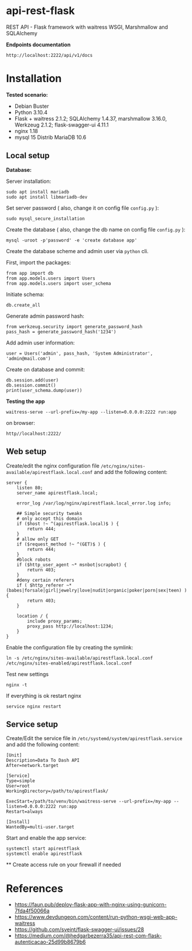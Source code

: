 # api-rest-flask
REST API - Flask framework with waitress WSGI, Marshmallow and SQLAlchemy

**Endpoints documentation**

    http://localhost:2222/api/v1/docs

# Installation

**Tested scenario:**

- Debian Buster
- Python 3.10.4
- Flask + waitress 2.1.2; SQLAlchemy 1.4.37, marshmallow 3.16.0, Werkzeug 2.1.2; flask-swagger-ui 4.11.1
- nginx 1.18
- mysql 15 Distrib MariaDB 10.6

## Local setup

**Database:**

Server installation:

    sudo apt install mariadb
    sudo apt install libmariadb-dev
    
Set server password ( also, change it on config file `config.py` ):
 
    sudo mysql_secure_installation

Create the database ( also, change the db name on config file `config.py` ): 

    mysql -uroot -p'password' -e 'create database app'

Create the database scheme and admin user via `python` cli.

First, import the packages:

    from app import db
    from app.models.users import Users
    from app.models.users import user_schema

Initiate schema:

    db.create_all

Generate admin password hash:
  
    from werkzeug.security import generate_password_hash
    pass_hash = generate_password_hash('1234')

Add admin user information:
 
    user = Users('admin', pass_hash, 'System Administrator', 'admin@mail.com')

Create on database and commit:

    db.session.add(user)
    db.session.commit()
    print(user_schema.dump(user))


**Testing the app**

    waitress-serve --url-prefix=/my-app --listen=0.0.0.0:2222 run:app
    
on browser:

    http//localhost:2222/


## Web setup

Create/edit the nginx configuration file `/etc/nginx/sites-available/apirestflask.local.conf` and add the following content:

    server {
        listen 80;
        server_name apirestflask.local;
    
        error_log /var/log/nginx/apirestflask.local_error.log info;
    
        ## Simple security tweaks
        # only accept this domain
        if ($host !~ ^(apirestflask.local)$ ) {
            return 444;
        }
        # allow only GET
        if ($request_method !~ ^(GET)$ ) {
            return 444;
        }
        #block robots
        if ($http_user_agent ~* msnbot|scrapbot) {
            return 403;
        }
        #deny certain referers
        if ( $http_referer ~* (babes|forsale|girl|jewelry|love|nudit|organic|poker|porn|sex|teen) ) {
            return 403;
        }
    
        location / {
            include proxy_params;
            proxy_pass http://localhost:1234;
        }
    }

Enable the configuration file by creating the symlink:

    ln -s /etc/nginx/sites-available/apirestflask.local.conf /etc/nginx/sites-enabled/apirestflask.local.conf

Test new settings

    nginx -t

If everything is ok restart nginx

    service nginx restart

## Service setup


Create/Edit the service file in `/etc/systemd/system/apirestflask.service` and add the following content:

    [Unit]
    Description=Data To Dash API
    After=network.target
    
    [Service]
    Type=simple
    User=root
    WorkingDirectory=/path/to/apirestflask/
    
    ExecStart=/path/to/venv/bin/waitress-serve --url-prefix=/my-app --listen=0.0.0.0:2222 run:app
    Restart=always
    
    [Install]
    WantedBy=multi-user.target

Start and enable the app service:

    systemctl start apirestflask
    systemctl enable apirestflask

** Create access rule on your firewall if needed

# References

- https://faun.pub/deploy-flask-app-with-nginx-using-gunicorn-7fda4f50066a
- https://www.devdungeon.com/content/run-python-wsgi-web-app-waitress
- https://github.com/sveint/flask-swagger-ui/issues/28
- https://medium.com/@hedgarbezerra35/api-rest-com-flask-autenticacao-25d99b8679b6
